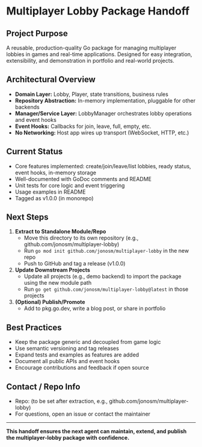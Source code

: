 # Multiplayer Lobby Package Handoff

## Project Purpose
A reusable, production-quality Go package for managing multiplayer lobbies in games and real-time applications. Designed for easy integration, extensibility, and demonstration in portfolio and real-world projects.

## Architectural Overview
- **Domain Layer:** Lobby, Player, state transitions, business rules
- **Repository Abstraction:** In-memory implementation, pluggable for other backends
- **Manager/Service Layer:** LobbyManager orchestrates lobby operations and event hooks
- **Event Hooks:** Callbacks for join, leave, full, empty, etc.
- **No Networking:** Host app wires up transport (WebSocket, HTTP, etc.)

## Current Status
- Core features implemented: create/join/leave/list lobbies, ready status, event hooks, in-memory storage
- Well-documented with GoDoc comments and README
- Unit tests for core logic and event triggering
- Usage examples in README
- Tagged as v1.0.0 (in monorepo)

## Next Steps
1. **Extract to Standalone Module/Repo**
   - Move this directory to its own repository (e.g., github.com/jonosm/multiplayer-lobby)
   - Run `go mod init github.com/jonosm/multiplayer-lobby` in the new repo
   - Push to GitHub and tag a release (v1.0.0)
2. **Update Downstream Projects**
   - Update all projects (e.g., demo backend) to import the package using the new module path
   - Run `go get github.com/jonosm/multiplayer-lobby@latest` in those projects
3. **(Optional) Publish/Promote**
   - Add to pkg.go.dev, write a blog post, or share in portfolio

## Best Practices
- Keep the package generic and decoupled from game logic
- Use semantic versioning and tag releases
- Expand tests and examples as features are added
- Document all public APIs and event hooks
- Encourage contributions and feedback if open source

## Contact / Repo Info
- Repo: (to be set after extraction, e.g., github.com/jonosm/multiplayer-lobby)
- For questions, open an issue or contact the maintainer

---

**This handoff ensures the next agent can maintain, extend, and publish the multiplayer-lobby package with confidence.** 